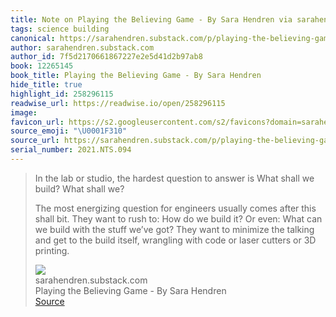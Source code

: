 ```yaml
---
title: Note on Playing the Believing Game - By Sara Hendren via sarahendren.substack.com
tags: science building
canonical: https://sarahendren.substack.com/p/playing-the-believing-game
author: sarahendren.substack.com
author_id: 7f5d2170661867227e2e5d41d2b97ab8
book: 12265145
book_title: Playing the Believing Game - By Sara Hendren
hide_title: true
highlight_id: 258296115
readwise_url: https://readwise.io/open/258296115
image:
favicon_url: https://s2.googleusercontent.com/s2/favicons?domain=sarahendren.substack.com
source_emoji: "\U0001F310"
source_url: https://sarahendren.substack.com/p/playing-the-believing-game#:~:text=In%20the%20lab,or%203D%20printing.
serial_number: 2021.NTS.094
---
```

> In the lab or studio, the hardest question to answer is What shall we build? What shall we?
> 
> The most energizing question for engineers usually comes after this shall bit. They want to rush to: How do we build it? Or even: What can we build with the stuff we’ve got? They want to minimize the talking and get to the build itself, wrangling with code or laser cutters or 3D printing.
> <div class="quoteback-footer"><div class="quoteback-avatar"><img class="mini-favicon" src="https://s2.googleusercontent.com/s2/favicons?domain=sarahendren.substack.com"></div><div class="quoteback-metadata"><div class="metadata-inner"><span style="display:none">FROM:</span><div aria-label="sarahendren.substack.com" class="quoteback-author"> sarahendren.substack.com</div><div aria-label="Playing the Believing Game - By Sara Hendren" class="quoteback-title"> Playing the Believing Game - By Sara Hendren</div></div></div><div class="quoteback-backlink"><a target="_blank" aria-label="go to the full text of this quotation" rel="noopener" href="https://sarahendren.substack.com/p/playing-the-believing-game#:~:text=In%20the%20lab,or%203D%20printing." class="quoteback-arrow"> Source</a></div></div>